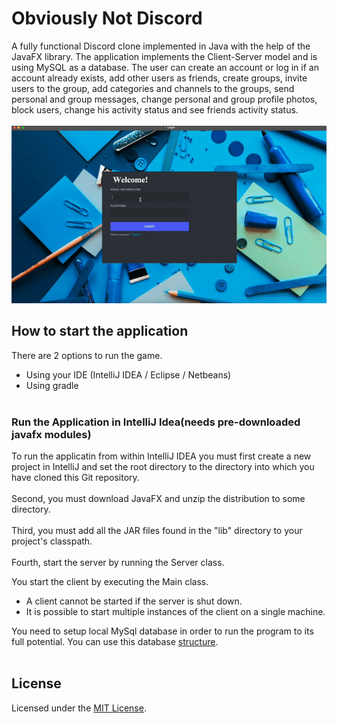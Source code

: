 # Obviously Not Discord

A fully functional Discord clone implemented in Java with the help of the JavaFX library. The application implements the Client-Server model and is using MySQL as a database. The user can create an account or log in if an account already exists, add other users as friends, create groups, invite users to the group, add categories and channels to the groups, send personal and group messages, change personal and group profile photos, block users, change his activity status and see friends activity status.
<br></br>
![ObviouslyNotDiscord](https://github.com/MartinUzunov/obviously-not-discord/blob/master/discord.gif)

## How to start the application
There are 2 options to run the game.

- Using your IDE (IntelliJ IDEA / Eclipse / Netbeans)
- Using gradle
<br></br>

### Run the Application in IntelliJ Idea(needs pre-downloaded javafx modules)

To run the applicatin from within IntelliJ IDEA you must first create a new project in IntelliJ and set the root
directory to the directory into which you have cloned this Git repository. 
<br></br>
Second, you must download JavaFX and unzip the distribution to some directory.
<br></br>
Third, you must add all the JAR files found in the "lib" directory to your project's classpath.
<br></br>
Fourth, start the server by running the Server class.

You start the client by executing the Main class.
- A client cannot be started if the server is shut down.
- It is possible to start multiple instances of the client on a single machine.

You need to setup local MySql database in order to run the program to its full potential. You can use this database [structure](https://github.com/MartinUzunov/obviously-not-discord/blob/master/database_structure.xml).
<br></br>

## License

Licensed under the [MIT License](https://github.com/MartinUzunov/obviously-not-discord/blob/master/LICENSE.md).
